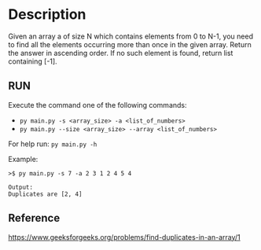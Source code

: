 # Description
Given an array a of size N which contains elements from 0 to N-1, you need to find all the elements occurring more than once in the given array. Return the answer in ascending order. If no such element is found, return list containing [-1].


## RUN

Execute the command one of the following commands:
- `py main.py -s <array_size> -a <list_of_numbers>`
- `py main.py --size <array_size> --array <list_of_numbers>`

For help run:
`py main.py -h`

Example:
```
>$ py main.py -s 7 -a 2 3 1 2 4 5 4

Output:
Duplicates are [2, 4]
```

## Reference

https://www.geeksforgeeks.org/problems/find-duplicates-in-an-array/1